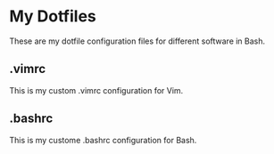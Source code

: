 # My Dotfiles
These are my dotfile configuration files for different software in Bash.
## .vimrc
This is my custom .vimrc configuration for Vim.
## .bashrc
This is my custome .bashrc configuration for Bash.
